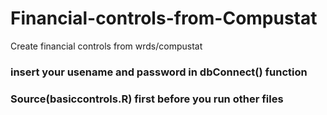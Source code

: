 # Financial-controls-from-Compustat
Create financial controls from wrds/compustat
### insert your usename and password in dbConnect() function
### Source(basiccontrols.R) first before you run other files
